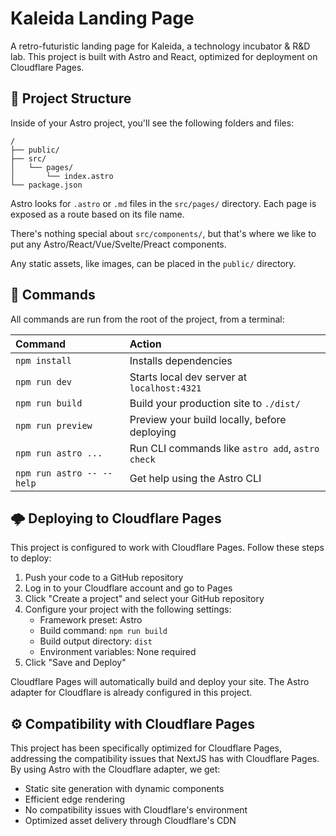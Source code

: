 # Kaleida Landing Page

A retro-futuristic landing page for Kaleida, a technology incubator & R&D lab. This project is built with Astro and React, optimized for deployment on Cloudflare Pages.

## 🚀 Project Structure

Inside of your Astro project, you'll see the following folders and files:

```text
/
├── public/
├── src/
│   └── pages/
│       └── index.astro
└── package.json
```

Astro looks for `.astro` or `.md` files in the `src/pages/` directory. Each page is exposed as a route based on its file name.

There's nothing special about `src/components/`, but that's where we like to put any Astro/React/Vue/Svelte/Preact components.

Any static assets, like images, can be placed in the `public/` directory.

## 🧞 Commands

All commands are run from the root of the project, from a terminal:

| Command                   | Action                                           |
| :------------------------ | :----------------------------------------------- |
| `npm install`             | Installs dependencies                            |
| `npm run dev`             | Starts local dev server at `localhost:4321`      |
| `npm run build`           | Build your production site to `./dist/`          |
| `npm run preview`         | Preview your build locally, before deploying     |
| `npm run astro ...`       | Run CLI commands like `astro add`, `astro check` |
| `npm run astro -- --help` | Get help using the Astro CLI                     |

## 🌩️ Deploying to Cloudflare Pages

This project is configured to work with Cloudflare Pages. Follow these steps to deploy:

1. Push your code to a GitHub repository
2. Log in to your Cloudflare account and go to Pages
3. Click "Create a project" and select your GitHub repository
4. Configure your project with the following settings:
   - Framework preset: Astro
   - Build command: `npm run build`
   - Build output directory: `dist`
   - Environment variables: None required
5. Click "Save and Deploy"

Cloudflare Pages will automatically build and deploy your site. The Astro adapter for Cloudflare is already configured in this project.

## ⚙️ Compatibility with Cloudflare Pages

This project has been specifically optimized for Cloudflare Pages, addressing the compatibility issues that NextJS has with Cloudflare Pages. By using Astro with the Cloudflare adapter, we get:

- Static site generation with dynamic components
- Efficient edge rendering
- No compatibility issues with Cloudflare's environment
- Optimized asset delivery through Cloudflare's CDN
